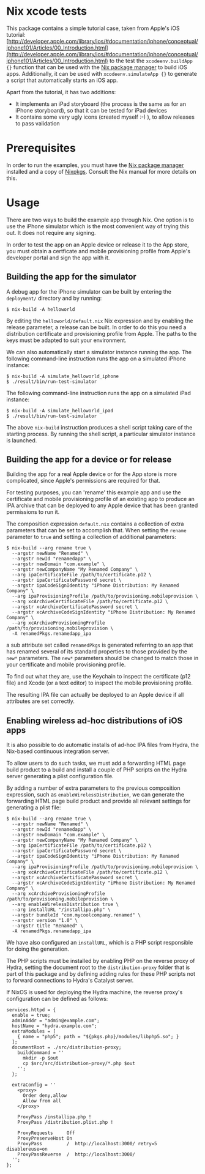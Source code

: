 Nix xcode tests
===============

This package contains a simple tutorial case, taken from Apple's iOS tutorial:
[http://developer.apple.com/library/ios/#documentation/iphone/conceptual/iphone101/Articles/00_Introduction.html](http://developer.apple.com/library/ios/#documentation/iphone/conceptual/iphone101/Articles/00_Introduction.html)
to the test the `xcodeenv.buildApp {}` function that can be used with the
[Nix package manager](http://nixos.org/nix) to build iOS apps. Additionally, it
can be used with `xcodeenv.simulateApp {}` to generate a script that
automatically starts an iOS app.

Apart from the tutorial, it has two additions:

* It implements an iPad storyboard (the process is the same as for an iPhone storyboard), so that it can be tested for iPad devices
* It contains some very ugly icons (created myself :-) ), to allow releases to pass validation

Prerequisites
=============
In order to run the examples, you must have the [Nix package manager](http://nixos.org/nix)
installed and a copy of [Nixpkgs](http://nixos.org/nixpkgs). Consult the Nix
manual for more details on this.

Usage
=====
There are two ways to build the example app through Nix. One option is to use the
iPhone simulator which is the most convenient way of trying this out. It does not
require any signing.

In order to test the app on an Apple device or release it to the App store, you
must obtain a certficate and mobile provisioning profile from Apple's developer
portal and sign the app with it.

Building the app for the simulator
----------------------------------
A debug app for the iPhone simulator can be built by entering the `deployment/`
directory and by running:

    $ nix-build -A helloworld

By editing the `helloworld/default.nix` Nix expression and by enabling the
release parameter, a release can be built. In order to do this you need
a distribution certificate and provisioning profile from Apple. The paths
to the keys must be adapted to suit your environment.

We can also automatically start a simulator instance running the app.
The following command-line instruction runs the app on a simulated iPhone
instance:

    $ nix-build -A simulate_helloworld_iphone
    $ ./result/bin/run-test-simulator

The following command-line instruction runs the app on a simulated iPad
instance:

    $ nix-build -A simulate_helloworld_ipad
    $ ./result/bin/run-test-simulator

The above `nix-build` instruction produces a shell script taking care of
the starting process. By running the shell script, a particular simulator
instance is launched.

Building the app for a device or for release
--------------------------------------------
Building the app for a real Apple device or for the App store is more
complicated, since Apple's permissions are required for that.

For testing purposes, you can 'rename' this example app and use the certificate
and mobile provisioning profile of an existing app to produce an IPA archive that
can be deployed to any Apple device that has been granted permissions to run it.

The composition expression `default.nix` contains a collection of extra
parameters that can be set to accomplish that. When setting the `rename`
parameter to `true` and setting a collection of additional parameters:

    $ nix-build --arg rename true \
      --argstr newName "Renamed" \
      --argstr newId "renamedapp" \
      --argstr newDomain "com.example" \
      --argstr newCompanyName "My Renamed Company" \
      --arg ipaCertificateFile /path/to/certificate.p12 \
      --argstr ipaCertificatePassword secret \
      --argstr ipaCodeSignIdentity "iPhone Distribution: My Renamed Company" \
      --arg ipaProvisioningProfile /path/to/provisioning.mobileprovision \
      --arg xcArchiveCertificateFile /path/to/certificate.p12 \
      --argstr xcArchiveCertificatePassword secret \
      --argstr xcArchiveCodeSignIdentity "iPhone Distribution: My Renamed Company" \
      --arg xcArchiveProvisioningProfile /path/to/provisioning.mobileprovision \
      -A renamedPkgs.renamedapp_ipa

a sub attribute set called `renamedPkgs` is generated referring to an app that
has renamed several of its standard properties to those provided by the `new*`
parameters.  The `new*` parameters should be changed to match those in your
certificate and mobile provisioning profile.

To find out what they are, use the Keychain to inspect the certificate (p12 file)
and Xcode (or a text editor) to inspect the mobile provisioning profile.

The resulting IPA file can actually be deployed to an Apple device if all
attributes are set correctly.

Enabling wireless ad-hoc distributions of iOS apps
--------------------------------------------------
It is also possible to do automatic installs of ad-hoc IPA files from Hydra, the
Nix-based continuous integration server.

To allow users to do such tasks, we must add a forwarding HTML page build product
to a build and install a couple of PHP scripts on the Hydra server generating a
plist configuration file.

By adding a number of extra parameters to the previous composition expression,
such as `enableWirelessDistribution`, we can generate the forwarding HTML page
build product and provide all relevant settings for generating a plist file:

    $ nix-build --arg rename true \
      --argstr newName "Renamed" \
      --argstr newId "renamedapp" \
      --argstr newDomain "com.example" \
      --argstr newCompanyName "My Renamed Company" \
      --arg ipaCertificateFile /path/to/certificate.p12 \
      --argstr ipaCertificatePassword secret \
      --argstr ipaCodeSignIdentity "iPhone Distribution: My Renamed Company" \
      --arg ipaProvisioningProfile /path/to/provisioning.mobileprovision \
      --arg xcArchiveCertificateFile /path/to/certificate.p12 \
      --argstr xcArchiveCertificatePassword secret \
      --argstr xcArchiveCodeSignIdentity "iPhone Distribution: My Renamed Company" \
      --arg xcArchiveProvisioningProfile /path/to/provisioning.mobileprovision \
      --arg enableWirelessDistribution true \
      --arg installURL "/installipa.php" \
      --argstr bundleId "com.mycoolcompany.renamed" \
      --argstr version "1.0" \
      --argstr title "Renamed" \
      -A renamedPkgs.renamedapp_ipa

We have also configured an `installURL`, which is a PHP script responsible for
doing the generation.

The PHP scripts must be installed by enabling PHP on the reverse proxy of Hydra,
setting the document root to the `distribution-proxy` folder that is part of this
package and by defining adding rules for these PHP scripts not to forward
connections to Hydra's Catalyst server.

If NixOS is used for deploying the Hydra machine, the reverse proxy's
configuration can be defined as follows:

    services.httpd = {
      enable = true;
      adminAddr = "admin@example.com";
      hostName = "hydra.example.com";
      extraModules = [
        { name = "php5"; path = "${pkgs.php}/modules/libphp5.so"; }
      ];
      documentRoot = ./src/distribution-proxy;
        buildCommand = ''
          mkdir -p $out
          cp $src/src/distribution-proxy/*.php $out
        '';
      };

      extraConfig = ''
        <proxy>
          Order deny,allow
          Allow from all
        </proxy>
          
        ProxyPass /installipa.php !
        ProxyPass /distribution.plist.php !
          
        ProxyRequests     Off
        ProxyPreserveHost On
        ProxyPass         /  http://localhost:3000/ retry=5 disablereuse=on
        ProxyPassReverse  /  http://localhost:3000/
      '';
    };
